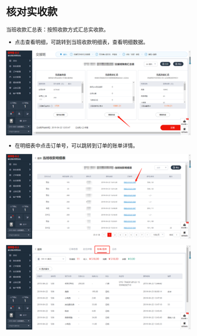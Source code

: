 # 核对实收款

 当班收款汇总表：按照收款方式汇总实收款。

* 点击查看明细，可跳转到当班收款明细表，查看明细数据。

![](../../../.gitbook/assets/image%20%28594%29.png)

* 在明细表中点击订单号，可以跳转到订单的账单详情。

![](../../../.gitbook/assets/image%20%28918%29.png)

![](../../../.gitbook/assets/image%20%28100%29.png)

